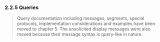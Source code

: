 ### 2.2.5 Queries

> Query documentation including messages, segments, special protocols, implementation considerations and examples have been moved to chapter 5. The unsolicited display messages were also moved because their message syntax is query-like in nature.
